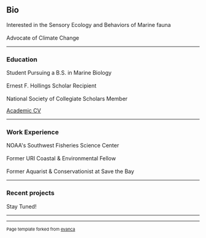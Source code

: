 ## Bio

Interested in the Sensory Ecology and Behaviors of Marine fauna
<br><br>
Advocate of Climate Change


---
### Education

Student Pursuing a B.S. in Marine Biology
<br><br>
Ernest F. Hollings Scholar Recipient
<br><br>
National Society of Collegiate Scholars Member



[Academic CV](file:///Users/esaraf/Downloads/CV%20(4).pdf)

---
### Work Experience

NOAA's Southwest Fisheries Science Center 
<br><br>
Former URI Coastal & Environmental Fellow 
<br><br>
Former Aquarist & Conservationist at Save the Bay

---
### Recent projects

Stay Tuned!

---




---
<p style="font-size:11px">Page template forked from <a href="https://github.com/evanca/quick-portfolio">evanca</a></p>
<!-- Remove above link if you don't want to attibute -->
